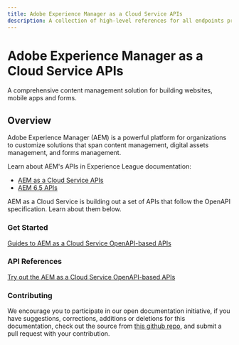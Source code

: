```yaml
---
title: Adobe Experience Manager as a Cloud Service APIs
description: A collection of high-level references for all endpoints provided by Adobe Experience Manager as a Cloud Service.
---
```


<Hero slots="heading, text"/>

# Adobe Experience Manager as a Cloud Service APIs

A comprehensive content management solution for building websites, mobile apps and forms.

## Overview

Adobe Experience Manager (AEM) is a powerful platform for organizations to customize solutions that span content management, digital assets management, and forms management.

Learn about AEM's APIs in Experience League documentation:

- [AEM as a Cloud Service APIs](https://experienceleague.adobe.com/docs/experience-manager-cloud-service/content/implementing/developing/reference-materials.html)
- [AEM 6.5 APIs](https://experienceleague.adobe.com/docs/experience-manager-65/developing/introduction/reference-materials.html)

AEM as a Cloud Service is building out a set of APIs that follow the OpenAPI specification. Learn about them below.

### Get Started

[Guides to AEM as a Cloud Service OpenAPI-based APIs](guides/)

### API References

[Try out the AEM as a Cloud Service OpenAPI-based APIs](api/)

### Contributing

We encourage you to participate in our open documentation initiative, if you have suggestions, corrections, additions or deletions for this documentation, check out the source from [this github repo](https://github.com/AdobeDocs/experience-manager-apis), and submit a pull request with your contribution.
